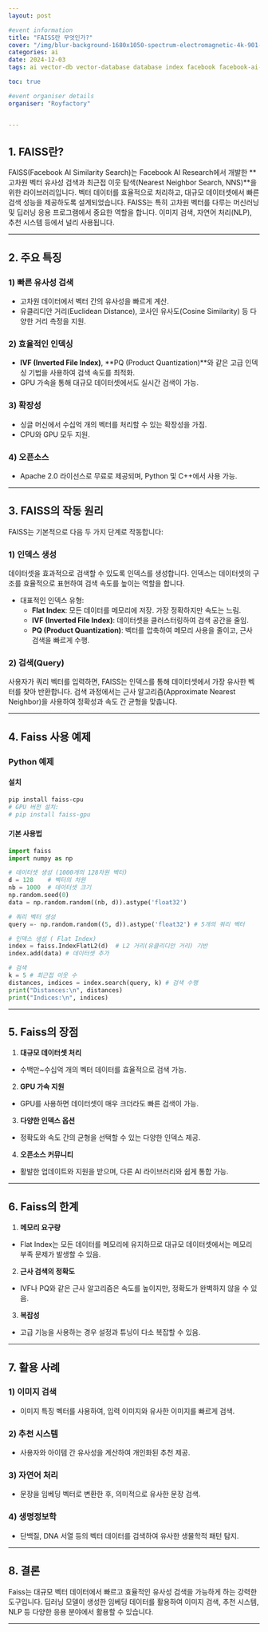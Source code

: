 ```yaml
---
layout: post

#event information
title: "FAISS란 무엇인가?"
cover: "/img/blur-background-1680x1050-spectrum-electromagnetic-4k-901-1.jpg"
categories: ai
date: 2024-12-03
tags: ai vector-db vector-database database index facebook facebook-ai-similarity-search

toc: true

#event organiser details
organiser: "Royfactory"


---
```


## 1. FAISS란?
FAISS(Facebook AI Similarity Search)는 Facebook AI Research에서 개발한 **고차원 벡터 유사성 검색과 최근접 이웃 탐색(Nearest Neighbor Search, NNS)**을 위한 라이브러리입니다. 벡터 데이터를 효율적으로 처리하고, 대규모 데이터셋에서 빠른 검색 성능을 제공하도록 설계되었습니다.
FAISS는 특히 고차원 벡터를 다루는 머신러닝 및 딥러닝 응용 프로그램에서 중요한 역할을 합니다. 이미지 검색, 자연어 처리(NLP), 추천 시스템 등에서 널리 사용됩니다.

---

## 2. 주요 특징
### 1) 빠른 유사성 검색
- 고차원 데이터에서 벡터 간의 유사성을 빠르게 계산.
- 유클리디안 거리(Euclidean Distance), 코사인 유사도(Cosine Similarity) 등 다양한 거리 측정을 지원.
### 2) 효율적인 인덱싱
- **IVF (Inverted File Index)**, **PQ (Product Quantization)**와 같은 고급 인덱싱 기법을 사용하여 검색 속도를 최적화.
- GPU 가속을 통해 대규모 데이터셋에서도 실시간 검색이 가능.
### 3) 확장성
- 싱글 머신에서 수십억 개의 벡터를 처리할 수 있는 확장성을 가짐.
- CPU와 GPU 모두 지원.
### 4) 오픈소스
- Apache 2.0 라이선스로 무료로 제공되며, Python 및 C++에서 사용 가능.

---

## 3. FAISS의 작동 원리
FAISS는 기본적으로 다음 두 가지 단계로 작동합니다:

### 1) 인덱스 생성
데이터셋을 효과적으로 검색할 수 있도록 인덱스를 생성합니다. 인덱스는 데이터셋의 구조를 효율적으로 표현하여 검색 속도를 높이는 역할을 합니다.

- 대표적인 인덱스 유형:
  - **Flat Index**: 모든 데이터를 메모리에 저장. 가장 정확하지만 속도는 느림.
  - **IVF (Inverted File Index)**: 데이터셋을 클러스터링하여 검색 공간을 줄임.
  - **PQ (Product Quantization)**: 벡터를 압축하여 메모리 사용을 줄이고, 근사 검색을 빠르게 수행.

### 2) 검색(Query)
사용자가 쿼리 벡터를 입력하면, FAISS는 인덱스를 통해 데이터셋에서 가장 유사한 벡터를 찾아 반환합니다. 검색 과정에서는 근사 알고리즘(Approximate Nearest Neighbor)을 사용하여 정확성과 속도 간 균형을 맞춥니다.

---

## 4. Faiss 사용 예제
### Python 예제
#### 설치
```bash
pip install faiss-cpu
# GPU 버전 설치:
# pip install faiss-gpu
```

#### 기본 사용법
```python
import faiss
import numpy as np

# 데이터셋 생성 (1000개의 128차원 벡터)
d = 128    # 벡터의 차원
nb = 1000  # 데이터셋 크기
np.random.seed(0)
data = np.random.random((nb, d)).astype('float32')

# 쿼리 벡터 생성
query =- np.random.random((5, d)).astype('float32') # 5개의 쿼리 벡터

# 인덱스 생성 ( Flat Index)
index = faiss.IndexFlatL2(d)  # L2 거리(유클리디안 거리) 기반
index.add(data) # 데이터셋 추가

# 검색
k = 5 # 최근접 이웃 수
distances, indices = index.search(query, k) # 검색 수행
print("Distances:\n", distances)
print("Indices:\n", indices)
```

---

## 5. Faiss의 장점
1. **대규모 데이터셋 처리**
  - 수백만~수십억 개의 벡터 데이터를 효율적으로 검색 가능.
2. **GPU 가속 지원**
  - GPU를 사용하면 데이터셋이 매우 크더라도 빠른 검색이 가능.
3. **다양한 인덱스 옵션**
  - 정확도와 속도 간의 균형을 선택할 수 있는 다양한 인덱스 제공.
4. **오픈소스 커뮤니티**
  - 활발한 업데이트와 지원을 받으며, 다른 AI 라이브러리와 쉽게 통합 가능.

---

## 6. Faiss의 한계
1. **메모리 요구량**
  - Flat Index는 모든 데이터를 메모리에 유지하므로 대규모 데이터셋에서는 메모리 부족 문제가 발생할 수 있음.
2. **근사 검색의 정확도**
  - IVF나 PQ와 같은 근사 알고리즘은 속도를 높이지만, 정확도가 완벽하지 않을 수 있음.
3. **복잡성**
  - 고급 기능을 사용하는 경우 설정과 튜닝이 다소 복잡할 수 있음.

---

## 7. 활용 사례
### 1) 이미지 검색
- 이미지 특징 벡터를 사용하여, 입력 이미지와 유사한 이미지를 빠르게 검색.
### 2) 추천 시스템
- 사용자와 아이템 간 유사성을 계산하여 개인화된 추천 제공.
### 3) 자연어 처리
- 문장을 임베딩 벡터로 변환한 후, 의미적으로 유사한 문장 검색.
### 4) 생명정보학
- 단백질, DNA 서열 등의 벡터 데이터를 검색하여 유사한 생물학적 패턴 탐지.

---

## 8. 결론
Faiss는 대규모 벡터 데이터에서 빠르고 효율적인 유사성 검색을 가능하게 하는 강력한 도구입니다. 딥러닝 모델이 생성한 임베딩 데이터를 활용하여 이미지 검색, 추천 시스템, NLP 등 다양한 응용 분야에서 활용할 수 있습니다.

---
